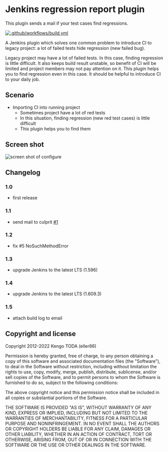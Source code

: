 Jenkins regression report plugin
================================
This plugin sends a mail if your test cases find regressions.

[![.github/workflows/build.yml](https://github.com/jenkinsci/regression-report-plugin/actions/workflows/build.yml/badge.svg)](https://github.com/jenkinsci/regression-report-plugin/actions/workflows/build.yml)

A Jenkins plugin which solves one common problem to introduce CI to legacy project: a lot of failed tests hide regression (new failed bug).

Legacy project may have a lot of failed tests. In this case, finding regression is little difficult. It also keeps build result unstable, so benefit of CI will be limited and project members may not pay attention on it.
This plugin helps you to find regression even in this case. It should be helpful to introduce CI to your daily job.

Scenario
--------
 * Importing CI into running project
   * Sometimes project have a lot of red tests
   * In this situation, finding regression (new red test cases) is little difficult
   * This plugin helps you to find them

Screen shot
-----------
![screen shot of configure](https://raw.github.com/jenkinsci/regression-report-plugin/master/screenshot.png)

Changelog
---------
### 1.0
- first release

### 1.1
- send mail to culprit [#1](https://github.com/jenkinsci/regression-report-plugin/issues/1)

### 1.2
- fix #5 NoSuchMethodError

### 1.3
- upgrade Jenkins to the latest LTS (1.596)

### 1.4
- upgrade Jenkins to the latest LTS (1.609.3)

### 1.5
- attach build log to email

Copyright and license
---------------------
Copyright 2012-2022 Kengo TODA (eller86)

Permission is hereby granted, free of charge, to any person obtaining a copy of this software and associated documentation files (the "Software"), to deal in the Software without restriction, including without limitation the rights to use, copy, modify, merge, publish, distribute, sublicense, and/or sell copies of the Software, and to permit persons to whom the Software is furnished to do so, subject to the following conditions:

The above copyright notice and this permission notice shall be included in all copies or substantial portions of the Software.

THE SOFTWARE IS PROVIDED "AS IS", WITHOUT WARRANTY OF ANY KIND, EXPRESS OR IMPLIED, INCLUDING BUT NOT LIMITED TO THE WARRANTIES OF MERCHANTABILITY, FITNESS FOR A PARTICULAR PURPOSE AND NONINFRINGEMENT. IN NO EVENT SHALL THE AUTHORS OR COPYRIGHT HOLDERS BE LIABLE FOR ANY CLAIM, DAMAGES OR OTHER LIABILITY, WHETHER IN AN ACTION OF CONTRACT, TORT OR OTHERWISE, ARISING FROM, OUT OF OR IN CONNECTION WITH THE SOFTWARE OR THE USE OR OTHER DEALINGS IN THE SOFTWARE.
